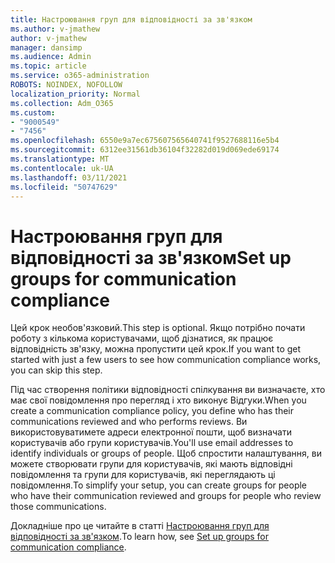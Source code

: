 ```yaml
---
title: Настроювання груп для відповідності за зв'язком
ms.author: v-jmathew
author: v-jmathew
manager: dansimp
ms.audience: Admin
ms.topic: article
ms.service: o365-administration
ROBOTS: NOINDEX, NOFOLLOW
localization_priority: Normal
ms.collection: Adm_O365
ms.custom:
- "9000549"
- "7456"
ms.openlocfilehash: 6550e9a7ec675607565640741f9527688116e5b4
ms.sourcegitcommit: 6312ee31561db36104f32282d019d069ede69174
ms.translationtype: MT
ms.contentlocale: uk-UA
ms.lasthandoff: 03/11/2021
ms.locfileid: "50747629"
---
```

# <a name="set-up-groups-for-communication-compliance"></a><span data-ttu-id="abafd-102">Настроювання груп для відповідності за зв'язком</span><span class="sxs-lookup"><span data-stu-id="abafd-102">Set up groups for communication compliance</span></span>

<span data-ttu-id="abafd-103">Цей крок необов'язковий.</span><span class="sxs-lookup"><span data-stu-id="abafd-103">This step is optional.</span></span> <span data-ttu-id="abafd-104">Якщо потрібно почати роботу з кількома користувачами, щоб дізнатися, як працює відповідність зв'язку, можна пропустити цей крок.</span><span class="sxs-lookup"><span data-stu-id="abafd-104">If you want to get started with just a few users to see how communication compliance works, you can skip this step.</span></span>  
  
<span data-ttu-id="abafd-105">Під час створення політики відповідності спілкування ви визначаєте, хто має свої повідомлення про перегляд і хто виконує Відгуки.</span><span class="sxs-lookup"><span data-stu-id="abafd-105">When you create a communication compliance policy, you define who has their communications reviewed and who performs reviews.</span></span> <span data-ttu-id="abafd-106">Ви використовуватимете адреси електронної пошти, щоб визначати користувачів або групи користувачів.</span><span class="sxs-lookup"><span data-stu-id="abafd-106">You'll use email addresses to identify individuals or groups of people.</span></span> <span data-ttu-id="abafd-107">Щоб спростити налаштування, ви можете створювати групи для користувачів, які мають відповідні повідомлення та групи для користувачів, які переглядають ці повідомлення.</span><span class="sxs-lookup"><span data-stu-id="abafd-107">To simplify your setup, you can create groups for people who have their communication reviewed and groups for people who review those communications.</span></span>  
  
<span data-ttu-id="abafd-108">Докладніше про це читайте в статті [Настроювання груп для відповідності за зв'язком](https://go.microsoft.com/fwlink/?linkid=2129594).</span><span class="sxs-lookup"><span data-stu-id="abafd-108">To learn how, see [Set up groups for communication compliance](https://go.microsoft.com/fwlink/?linkid=2129594).</span></span>
